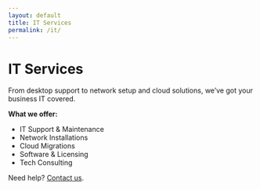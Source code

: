 ```yaml
---
layout: default
title: IT Services
permalink: /it/
---
```


# IT Services

From desktop support to network setup and cloud solutions, we’ve got your business IT covered.

**What we offer:**
- IT Support & Maintenance
- Network Installations
- Cloud Migrations
- Software & Licensing
- Tech Consulting

Need help? [Contact us](./contact).
